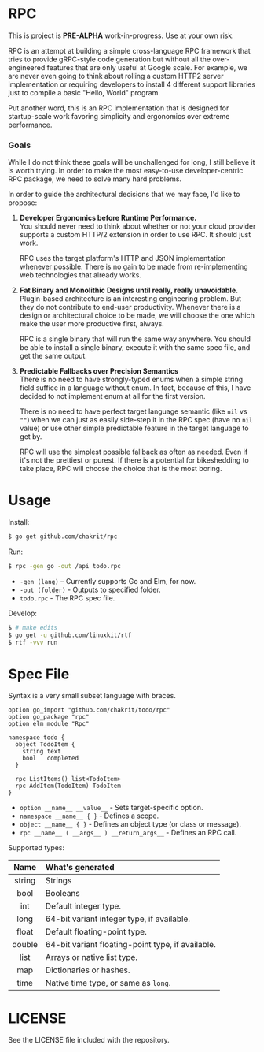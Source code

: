 # RPC

This is project is **PRE-ALPHA** work-in-progress. Use at your own risk.

RPC is an attempt at building a simple cross-language RPC framework that tries
to provide gRPC-style code generation but without all the over-engineered
features that are only useful at Google scale. For example, we are never even
going to think about rolling a custom HTTP2 server implementation or requiring
developers to install 4 different support libraries just to compile a
basic "Hello, World" program.

Put another word, this is an RPC implementation that is designed for
startup-scale work favoring simplicity and ergonomics over extreme performance.

### Goals

While I do not think these goals will be unchallenged for long, I still believe
it is worth trying. In order to make the most easy-to-use developer-centric RPC
package, we need to solve many hard problems.

In order to guide the architectural decisions that we may face, I'd like to
propose:

1. **Developer Ergonomics before Runtime Performance.**  
   You should never need to think about whether or not your cloud provider
   supports a custom HTTP/2 extension in order to use RPC. It should just work.
   
   RPC uses the target platform's HTTP and JSON implementation whenever
   possible. There is no gain to be made from re-implementing web technologies
   that already works.
   
2. **Fat Binary and Monolithic Designs until really, really unavoidable.**  
   Plugin-based architecture is an interesting engineering problem. But they
   do not contribute to end-user productivity. Whenever there is a design or
   architectural choice to be made, we will choose the one which make the user
   more productive first, always.
   
   RPC is a single binary that will run the same way anywhere. You should be
   able to install a single binary, execute it with the same spec file, and get
   the same output.
   
3. **Predictable Fallbacks over Precision Semantics**  
   There is no need to have strongly-typed enums when a simple string field
   suffice in a language without enum. In fact, because of this, I have decided
   to not implement enum at all for the first version.
   
   There is no need to have perfect target language semantic (like `nil` vs `""`)
   when we can just as easily side-step it in the RPC spec (have no `nil` value)
   or use other simple predictable feature in the target language to get by.
   
   RPC will use the simplest possible fallback as often as needed. Even if it's
   not the prettiest or purest. If there is a potential for bikeshedding to take
   place, RPC will choose the choice that is the most boring.

# Usage

Install:

```sh
$ go get github.com/chakrit/rpc
```

Run:
```sh
$ rpc -gen go -out /api todo.rpc
```

* `-gen (lang)` – Currently supports Go and Elm, for now.
* `-out (folder)` - Outputs to specified folder.
* `todo.rpc` - The RPC spec file.

Develop:

```sh
$ # make edits
$ go get -u github.com/linuxkit/rtf
$ rtf -vvv run
```

# Spec File

Syntax is a very small subset language with braces.

```
option go_import "github.com/chakrit/todo/rpc"
option go_package "rpc"
option elm_module "Rpc"

namespace todo {
  object TodoItem {
    string text
    bool   completed
  }

  rpc ListItems() list<TodoItem>
  rpc AddItem(TodoItem) TodoItem
}
```

* `option __name__ __value__` - Sets target-specific option.
* `namespace __name__ { }` - Defines a scope.
* `object __name__ { }` - Defines an object type (or class or message).
* `rpc __name__ ( __args__ ) __return_args__` - Defines an RPC call.

Supported types:

| Name   | What's generated
| :--:   | :--
| string | Strings
| bool   | Booleans
| int    | Default integer type. 
| long   | 64-bit variant integer type, if available.
| float  | Default floating-point type.
| double | 64-bit variant floating-point type, if available.
| list   | Arrays or native list type.
| map    | Dictionaries or hashes.
| time   | Native time type, or same as `long`.

# LICENSE

See the LICENSE file included with the repository.

